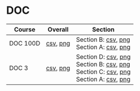 # DOC

| Course | Overall | Section |
| ------ | ------- | ------- |
| DOC 100D | [csv](https://github.com/UCSD-Historical-Enrollment-Data//Users/ryanbatubara/Desktop/2024Spring/blob/main/overall/DOC%20100D.csv), [png](https://raw.githubusercontent.com/UCSD-Historical-Enrollment-Data//Users/ryanbatubara/Desktop/2024Spring/main/plot_overall/DOC%20100D.png) | Section B: [csv](https://github.com/UCSD-Historical-Enrollment-Data//Users/ryanbatubara/Desktop/2024Spring/blob/main/section/DOC%20100D_B.csv), [png](https://raw.githubusercontent.com/UCSD-Historical-Enrollment-Data//Users/ryanbatubara/Desktop/2024Spring/main/plot_section/DOC%20100D_B.png)<br>Section A: [csv](https://github.com/UCSD-Historical-Enrollment-Data//Users/ryanbatubara/Desktop/2024Spring/blob/main/section/DOC%20100D_A.csv), [png](https://raw.githubusercontent.com/UCSD-Historical-Enrollment-Data//Users/ryanbatubara/Desktop/2024Spring/main/plot_section/DOC%20100D_A.png) |
| DOC 3 | [csv](https://github.com/UCSD-Historical-Enrollment-Data//Users/ryanbatubara/Desktop/2024Spring/blob/main/overall/DOC%203.csv), [png](https://raw.githubusercontent.com/UCSD-Historical-Enrollment-Data//Users/ryanbatubara/Desktop/2024Spring/main/plot_overall/DOC%203.png) | Section D: [csv](https://github.com/UCSD-Historical-Enrollment-Data//Users/ryanbatubara/Desktop/2024Spring/blob/main/section/DOC%203_D.csv), [png](https://raw.githubusercontent.com/UCSD-Historical-Enrollment-Data//Users/ryanbatubara/Desktop/2024Spring/main/plot_section/DOC%203_D.png)<br>Section B: [csv](https://github.com/UCSD-Historical-Enrollment-Data//Users/ryanbatubara/Desktop/2024Spring/blob/main/section/DOC%203_B.csv), [png](https://raw.githubusercontent.com/UCSD-Historical-Enrollment-Data//Users/ryanbatubara/Desktop/2024Spring/main/plot_section/DOC%203_B.png)<br>Section C: [csv](https://github.com/UCSD-Historical-Enrollment-Data//Users/ryanbatubara/Desktop/2024Spring/blob/main/section/DOC%203_C.csv), [png](https://raw.githubusercontent.com/UCSD-Historical-Enrollment-Data//Users/ryanbatubara/Desktop/2024Spring/main/plot_section/DOC%203_C.png)<br>Section A: [csv](https://github.com/UCSD-Historical-Enrollment-Data//Users/ryanbatubara/Desktop/2024Spring/blob/main/section/DOC%203_A.csv), [png](https://raw.githubusercontent.com/UCSD-Historical-Enrollment-Data//Users/ryanbatubara/Desktop/2024Spring/main/plot_section/DOC%203_A.png) |
